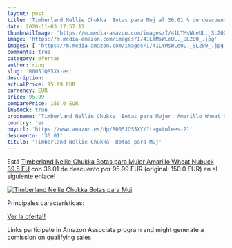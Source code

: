 ```yaml
---
layout: post
title: 'Timberland Nellie Chukka  Botas para Muj al 36.01 % de descuento'
date: 2020-11-03 17:57:12
thumbnailImage: 'https://m.media-amazon.com/images/I/41LYMsWLeUL._SL200_.jpg'
image: 'https://m.media-amazon.com/images/I/41LYMsWLeUL._SL200_.jpg'
images: [ 'https://m.media-amazon.com/images/I/41LYMsWLeUL._SL200_.jpg' ]
comments: true
category: ofertas
author: ring
slug: 'B005JQS5XY-es'
description:
actualPrice: 95.99 EUR
currency: EUR
price: 95.99
comparePrice: 150.0 EUR
inStock: true
prodname: 'Timberland Nellie Chukka  Botas para Mujer  Amarillo Wheat Nubuck  39.5 EU'
country: 'es'
buyurl: 'https://www.amazon.es/dp/B005JQS5XY/?tag=tolees-21'
descuento: '36.01'
titulo: 'Timberland Nellie Chukka  Botas para Muj'
---
```


Está [Timberland Nellie Chukka  Botas para Mujer  Amarillo Wheat Nubuck  39.5 EU](https://www.amazon.es/dp/B005JQS5XY/?tag=tolees-21) con 36.01 de descuento por 95.99 EUR (original: 150.0 EUR) en el siguiente enlace!

[![Timberland Nellie Chukka  Botas para Muj](https://m.media-amazon.com/images/I/41LYMsWLeUL._SL200_.jpg)](https://www.amazon.es/dp/B005JQS5XY/?tag=tolees-21)

Principales características:


[Ver la oferta!!](https://www.amazon.es/dp/B005JQS5XY/?tag=tolees-21)

Links participate in Amazon Associate program and might generate a comission on qualifying sales


